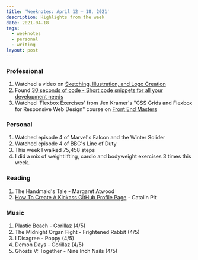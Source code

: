 ```yaml
---
title: 'Weeknotes: April 12 – 18, 2021'
description: Highlights from the week
date: 2021-04-18
tags:
  - weeknotes
  - personal
  - writing
layout: post
---
```


### Professional

1. Watched a video on [Sketching, Illustration, and Logo Creation](https://www.learnwithjason.dev/sketching-illustration-logo-creation 'Sketching, Illustration, and Logo Creation by learnwithjason.dev')
2. Found [30 seconds of code - Short code snippets for all your development needs](https://www.30secondsofcode.org/ '30 seconds of code - Short code snippets for all your development needs')
3. Watched 'Flexbox Exercises' from Jen Kramer's "CSS Grids and Flexbox for Responsive Web Design" course on [Front End Masters](https://frontendmasters.com/courses/css-grids-flexbox/ 'Front End Masters')

### Personal

1. Watched episode 4 of Marvel's Falcon and the Winter Solider
2. Watched episode 4 of BBC's Line of Duty
3. This week I walked 75,458 steps
4. I did a mix of weightlifting, cardio and bodyweight exercises 3 times this week.

### Reading

1. The Handmaid's Tale - Margaret Atwood
2. [How To Create A Kickass GitHub Profile Page](https://app.daily.dev/posts/IAiuL1-1n) - Catalin Pit

### Music

1. Plastic Beach - Gorillaz (4/5)
2. The Midnight Organ Fight - Frightened Rabbit (4/5)
3. I Disagree - Poppy (4/5)
4. Demon Days - Gorillaz (4/5)
5. Ghosts V: Together - Nine Inch Nails (4/5)
